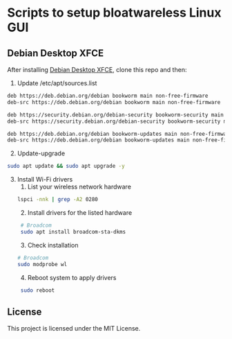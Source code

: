 # Scripts to setup bloatwareless Linux GUI

## Debian Desktop XFCE

After installing [Debian Desktop XFCE](https://cdimage.debian.org/debian-cd/current/amd64/iso-dvd/), clone this repo and then:

1. Update /etc/apt/sources.list
```bash
deb https://deb.debian.org/debian bookworm main non-free-firmware
deb-src https://deb.debian.org/debian bookworm main non-free-firmware

deb https://security.debian.org/debian-security bookworm-security main non-free-firmware
deb-src https://security.debian.org/debian-security bookworm-security main non-free-firmware

deb https://deb.debian.org/debian bookworm-updates main non-free-firmware
deb-src https://deb.debian.org/debian bookworm-updates main non-free-firmware
```
2. Update-upgrade
```bash
sudo apt update && sudo apt upgrade -y
```
3. Install Wi-Fi drivers
    1. List your wireless network hardware
    ```bash
    lspci -nnk | grep -A2 0280
    ```
    2. Install drivers for the listed hardware
   ```bash
    # Broadcom
    sudo apt install broadcom-sta-dkms
    ```
    3. Check installation
    ```bash
    # Broadcom
    sudo modprobe wl
    ```
    4. Reboot system to apply drivers
   ```bash
    sudo reboot
    ```

## License
This project is licensed under the MIT License.

